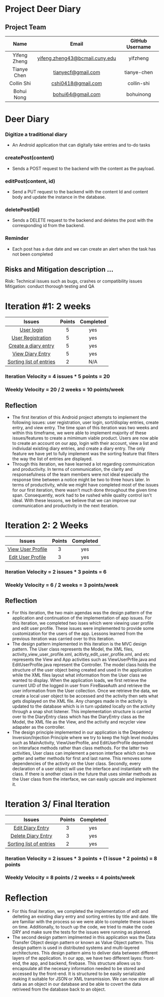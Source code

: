 # Project Deer Diary

## Project Team 
| Name | Email | GitHub Username |
| :---: | :---: | :---: |
| Yifeng Zheng | yifeng.zheng43@bcmail.cuny.edu | yifzheng |
| Tianye Chen | tianyecf@gmail.com | tianye-chen |
| Collin Shi | cshi0418@gmail.com | collin-shi |
| Bohui Nong | bohui64@gmail.com | bohuinong |

# Deer Diary

### Digitize a traditional diary
- An Android application that can digitally take entries and to-do tasks

### createPost(content)
- Sends a POST request to the backend with the content as the payload.

### editPost(content, id)
- Send a PUT request to the backend with the content Id and content body and update the instance in the database.

### deletePost(id)
- Sends a DELETE request to the backend and deletes the post with the corresponding id from the backend.

### Reminder
- Each post has a due date and we can create an alert when the task has not been completed


## Risks and Mitigation description ... 
Risk: Technical issues such as bugs, crashes or compatibility issues
Mitigation: conduct thorough testing and QA

# Iteration #1: 2 weeks
| Issues | Points | Completed |
| :---: | :---: | :---: |
| [User login](https://github.com/cunychenhclass/cisc3171proj-group6/issues/2) | 5 | yes |
| [User Registration](https://github.com/cunychenhclass/cisc3171proj-group6/issues/1) | 5 | yes |
| [Create a diary entry](https://github.com/cunychenhclass/cisc3171proj-group6/issues/8) | 5| yes |
| [View Diary Entry](https://github.com/cunychenhclass/cisc3171proj-group6/issues/16) | 5 | yes |
| [Sorting list of entries](https://github.com/cunychenhclass/cisc3171proj-group6/issues/5) | 2 | N/A |

### Iteration Velocity = 4 issues * 5 points = 20
### Weekly Velocity = 20 / 2 weeks = 10 points/week
## Reflection
- The first iteration of this Android project attempts to implement the following issues: user registration, user login, sort/display entries, create entry, and view entry. The time span of this iteration was two weeks and within this timeframe, we were able to implement majority of these issues/features to create a mimimum viable product. Users are now able to create an account on our app, login with their account, view a list and indiviudal existing diary entries, and create a diary entry. The only feature we have yet to fully implement was the sorting feature that filters the way the list of entries are displayed. 
- Through this iteration, we have learned a lot regarding commuinication and productivity. In terms of communication, the clarity and responsefulness of the team members were not ideal especially the response time between a notice might be two to three hours later. In terms of productivity, while we might have completed most of the issues for our first iteration, there wasn't much done throughout the given time span. Consequently, work had to be rushed while quality control isn't ideal. With these lessons, we believe that we can improve our communication and productivity in the next iteration.
# Iteration 2: 2 Weeks
| Issues | Points | Completed |
| :---: | :---: | :---: |
| [View User Profile](https://github.com/cunychenhclass/cisc3171proj-group6/issues/23) | 3 | yes |
| [Edit User Profile](https://github.com/cunychenhclass/cisc3171proj-group6/issues/26) | 3 | yes |

### Iteration Velocity = 2 issues * 3 points = 6
### Weekly Velocity = 6 / 2 weeks = 3 points/week
## Reflection
- For this iteration, the two main agendas was the design pattern of the application and continuation of the implementation of app issues. For this iteration, we completed two isses which were viewing user profile and edit user profile. These issues were implemented to provide some customization for the users of the app. Lessons learned from the previous iteration was carried over to this iteration.
- The design pattern implemented in this iteration is the MVC design pattern. The User class represents the Model, the XML files, activity_view_user_profile.xml, acitivty_edit_user_profile.xml, and etc represents the View and App activities such as ViewUserPrfile.java and EditUserProfile.java represent the Controller. The model class holds the structure of the user object being created and used in the application while the XML files layout what information from the User class we wanted to display. When the application loads, we first retrieve the current UID of the logged in user from FireBaseAuth and retrieve the user information from the User collection. Once we retrieve the data, we create a local user object to be accessed and the activity then sets what gets displayed on the XML file. Any changes made in the activity is updated to the database which is in turn updated locally on the activity through a snap shot listener. This implementation structure is carried over to the DiaryEntry class which has the DiaryEntry class as the Model, the XML file as the View, and the activity and recycler view adapater as the controller.
- The design principle implemented in our application is the Depedency Inversion/Injection Principle where we try to keep the high level modules such as MainActivity, ViewUserProfile, and EditUserProfile dependent on Interaface methods rather than class methods. For the latter two activities, User class can implement a person interface which can have getter and setter methods for first and last name. This removes some dependencies of the activity on the User class. Secondly, every declaration of a user object will use the interface and instantiate with the class. If there is another class in the future that uses similar methods as the User class from the interface, we can easily upscale and implement it. 

# Iteration 3/ Final Iteration
| Issues | Points | Completed |
| :---: | :---: | :---: |
| [Edit Diary Entry](https://github.com/cunychenhclass/cisc3171proj-group6/issues/4) | 3 | yes |
| [Delete Diary Entry](https://github.com/cunychenhclass/cisc3171proj-group6/issues/3) | 3 | yes |
| [Sorting list of entries](https://github.com/cunychenhclass/cisc3171proj-group6/issues/5) | 2 | yes |

### Iteration Velocity = 2 issues * 3 points + (1 issue * 2 points) = 8 points
### Weekly Velocity = 8 points / 2 weeks = 4 points/week
# Reflection
- For this final iteration, we completed the implementation of edit and delteting an existing diary entry and sorting entries by title and date. We are familiar with the process so we were able to complete these issues on time. Additionally, to touch up the code, we tried to make the code DRY and make sure the tests for the issues were running as planned.
- The second design pattern implmented in this application was the Data Transfer Object design pattern or known as Value Object pattern. This design pattern is used in distributed systems and multi-layered architectures. This design pattern aims to deliver data between different layers of the application. In our app, we have two different layes: front-end, the app, and backend, firebase. This structure allows us to encapsulate all the necesary information needed to be stored and accessed by the front-end. It is structured to be easily serializable making it suitable for JSON or XML transmission. We can now store all data as an object in our database and be able to covert the data retriveed from the database back to an object.

